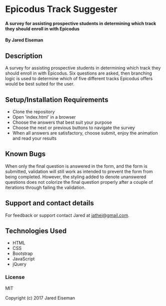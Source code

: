 # Epicodus Track Suggester

#### A survey for assisting prospective students in determining which track they should enroll in with Epicodus

#### By Jared Eiseman

## Description
A survey for assisting prospective students in determining which track they should enroll in with Epicodus. Six questions are asked, then branching logic is used to determine which of five different tracks Epicodus offers would be best suited for the user.


## Setup/Installation Requirements

* Clone the repository
* Open 'index.html' in a browser
* Choose the answers that best suit your purpose
* Choose the next or previous buttons to navigate the survey
* When all answers are satisfactory, choose submit, enjoy the animation and read your results

## Known Bugs

When only the final question is answered in the form, and the form is submitted, validation will still work as intended to prevent the form from being completed. However, the styling added to denote unanswered questions does not colorize the final question properly after a couple of iterations through failing the validation.

## Support and contact details

For feedback or support contact Jared at jathei@gmail.com.

## Technologies Used

* HTML
* CSS
* Bootstrap
* JavaScript
* jQuery

### License

MIT

Copyright (c) 2017 Jared Eiseman
